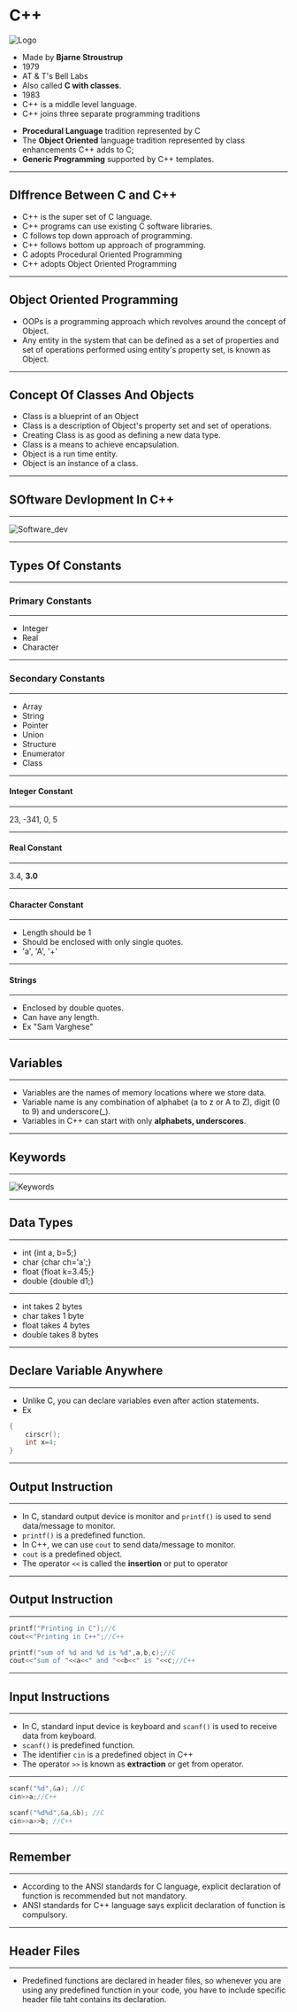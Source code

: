 # C++

![Logo](https://avatars.githubusercontent.com/u/13841574?s=400&v=4)

- Made by **Bjarne Stroustrup**
- 1979
- AT & T's Bell Labs
- Also called **C with classes**.
- 1983
- C++ is a middle level language.
- C++ joins three separate programming traditions

* **Procedural Language** tradition represented by C
* The **Object Oriented** language tradition represented by class enhancements C++ adds to C;
* **Generic Programming** supported by C++ templates.

<hr>

## DIffrence Between C and C++

- C++ is the super set of C language.
- C++ programs can use existing C software libraries.
- C follows top down approach of programming.
- C++ follows bottom up approach of programming.
- C adopts Procedural Oriented Programming
- C++ adopts Object Oriented Programming

<hr>

## Object Oriented Programming

- OOPs is a programming approach which revolves around the concept of Object.
- Any entity in the system that can be defined as a set of properties and set of operations performed using entity's property set, is known as Object.

<hr>

## Concept Of Classes And Objects

- Class is a blueprint of an Object
- Class is a description of Object's property set and set of operations.
- Creating Class is as good as defining a new data type.
- Class is a means to achieve encapsulation.
- Object is a run time entity.
- Object is an instance of a class.

<hr>

## SOftware Devlopment In C++

<hr>

![Software_dev](Images\Soft_dev.png)

<hr>

## Types Of Constants

<hr>

### Primary Constants

<hr>

- Integer
- Real
- Character

<hr>

### Secondary Constants

<hr>

- Array
- String
- Pointer
- Union
- Structure
- Enumerator
- Class

<hr>

#### Integer Constant

<hr>

23, -341, 0, 5

<hr>

#### Real Constant

<hr>

3.4, **3.0**

<hr>

#### Character Constant

<hr>

- Length should be 1
- Should be enclosed with only single quotes.
- 'a', 'A', '+'

<hr>

#### Strings

<hr>

- Enclosed by double quotes.
- Can have any length.
- Ex "Sam Varghese"

<hr>

## Variables

<hr>

- Variables are the names of memory locations where we store data.
- Variable name is any combination of alphabet (a to z or A to Z), digit (0 to 9) and underscore(\_).
- Variables in C++ can start with only **alphabets, underscores**.

<hr>

## Keywords

<hr>

![Keywords](Images\keywords.png)

<hr>

## Data Types

<hr>

- int {int a, b=5;}
- char {char ch='a';}
- float {float k=3.45;}
- double {double d1;}

<hr>

- int takes 2 bytes
- char takes 1 byte
- float takes 4 bytes
- double takes 8 bytes

<hr>

## Declare Variable Anywhere

<hr>

- Unlike C, you can declare variables even after action statements.
- Ex

```c
{
    cirscr();
    int x=4;
}
```

<hr>

## Output Instruction

<hr>

- In C, standard output device is monitor and `printf()` is used to send data/message to monitor.
- `printf()` is a predefined function.
- In C++, we can use `cout` to send data/message to monitor.
- `cout` is a predefined object.
- The operator `<<` is called the **insertion** or put to operator

<hr>

## Output Instruction

<hr>

```c
printf("Printing in C");//C
cout<<"Printing in C++";//C++

printf("sum of %d and %d is %d",a,b,c);//C
cout<<"sum of "<<a<<" and "<<b<<" is "<<c;//C++
```

<hr>

## Input Instructions

<hr>

- In C, standard input device is keyboard and `scanf()` is used to receive data from keyboard.
- `scanf()` is predefined function.
- The identifier `cin` is a predefined object in C++
- The operator `>>` is known as **extraction** or get from operator.

<hr>

```c
scanf("%d",&a); //C
cin>>a;//C++

scanf("%d%d",&a,&b); //C
cin>>a>>b; //C++
```

<hr>

## Remember

<hr>

- According to the ANSI standards for C language, explicit declaration of function is recommended but not mandatory.
- ANSI standards for C++ language says explicit declaration of function is compulsory.

<hr>

## Header Files

<hr>

- Predefined functions are declared in header files, so whenever you are using any predefined function in your code, you have to include specific header file taht contains its declaration.
